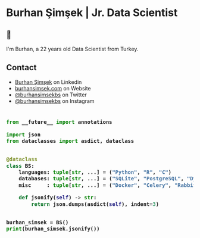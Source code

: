 # Burhan Şimşek | Jr. Data Scientist
## 👋
I'm Burhan, a 22 years old Data Scientist from Turkey.

## Contact
- [Burhan Şimşek](https://www.linkedin.com/in/burhansimsek) on Linkedin
- [burhansimsek.com](http://burhansimsek.com) on Website
- [@burhansimsekbs](https://twitter.com/burhansimsekbs) on Twitter
- [@burhansimsekbs](https://instagram.com/burhansimsekbs) on Instagram

<!-- Zero width character is used to put extra blank lines before and after code -->

<h3>
    
```python
​
from __future__ import annotations

import json
from dataclasses import asdict, dataclass


@dataclass
class BS:
    languages: tuple[str, ...] = ("Python", "R", "C")
    databases: tuple[str, ...] = ("SQLite", "PostgreSQL", "DynamoDB", "MSSQL")
    misc     : tuple[str, ...] = ("Docker", "Celery", "RabbitMQ", "Arq", "SQS")

    def jsonify(self) -> str:
        return json.dumps(asdict(self), indent=3)


burhan_simsek = BS()
print(burhan_simsek.jsonify())
​
```
</h3>

